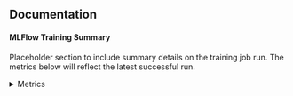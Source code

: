 ## Documentation

<!DOCTYPE html>
<html lang="en">
<head>
    <meta charset="UTF-8">
    <title>MLflow Experiments</title>
    <link rel="stylesheet" href="../../../docs/static/css/mlflow_docs.css">
    <h4> MLFlow Training Summary</h4>
    <p> Placeholder section to include summary details on the training job run. The metrics below will reflect the latest successful run.</p>
</head>
<body>
    <div>
    <p class="run-summary-style" id="run-name"></p>
    </div>
    <div class="container">
        <details>
            <summary>Metrics</summary>
            <table id="experiments-table">
                <thead>
                    <tr>
                        <th>Source</th>
                        <th>Eval Loss</th>
                        <th>Eval Accuracy</th>
                    </tr>
                </thead>
                <tbody id="experiments-tbody"></tbody>
            </table>
        </details>
        <script type="text/javascript" src="../../../docs/static/js/mlflow_docs.js"></script>
    </div>
</body>
</html>